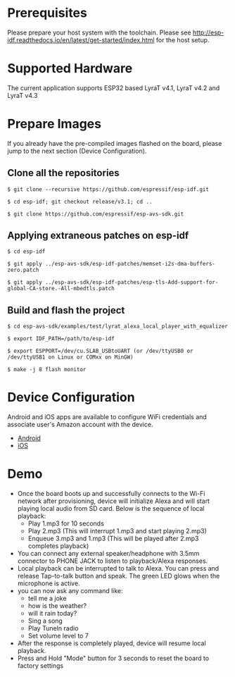 # Prerequisites
Please prepare your host system with the toolchain. Please see http://esp-idf.readthedocs.io/en/latest/get-started/index.html for the host setup.

# Supported Hardware
The current application supports ESP32 based LyraT v4.1, LyraT v4.2 and LyraT v4.3

# Prepare Images
If you already have the pre-compiled images flashed on the board, please jump to the next section (Device Configuration).

## Clone all the repositories
```
$ git clone --recursive https://github.com/espressif/esp-idf.git

$ cd esp-idf; git checkout release/v3.1; cd ..

$ git clone https://github.com/espressif/esp-avs-sdk.git
```

## Applying extraneous patches on esp-idf
```
$ cd esp-idf

$ git apply ../esp-avs-sdk/esp-idf-patches/memset-i2s-dma-buffers-zero.patch

$ git apply ../esp-avs-sdk/esp-idf-patches/esp-tls-Add-support-for-global-CA-store.-All-mbedtls.patch
```

## Build and flash the project
```
$ cd esp-avs-sdk/examples/test/lyrat_alexa_local_player_with_equalizer

$ export IDF_PATH=/path/to/esp-idf

$ export ESPPORT=/dev/cu.SLAB_USBtoUART (or /dev/ttyUSB0 or /dev/ttyUSB1 on Linux or COMxx on MinGW)

$ make -j 8 flash monitor
```

# Device Configuration
Android and iOS apps are available to configure WiFi credentials and associate user's Amazon account with the device.
* [Android](https://github.com/espressif/esp-avs-sdk/releases)
* [iOS](https://github.com/espressif/esp-idf-provisioning-ios/tree/versions/avs)

# Demo
* Once the board boots up and successfully connects to the Wi-Fi network after provisioning, device will initialize Alexa and will start playing local audio from SD card. Below is the sequence of local playback:
  * Play 1.mp3 for 10 seconds
  * Play 2.mp3 (This will interrupt 1.mp3 and start playing 2.mp3)
  * Enqueue 3.mp3 and 1.mp3 (This will be played after 2.mp3 completes playback)
* You can connect any external speaker/headphone with 3.5mm connector to PHONE JACK to listen to playback/Alexa responses.
* Local playback can be interrupted to talk to Alexa. You can press and release Tap-to-talk button and speak. The green LED glows when the microphone is active.
* you can now ask any command like:
    * tell me a joke
    * how is the weather?
    * will it rain today?
    * Sing a song
    * Play TuneIn radio
    * Set volume level to 7
* After the response is completely played, device will resume local playback.
* Press and Hold "Mode" button for 3 seconds to reset the board to factory settings
